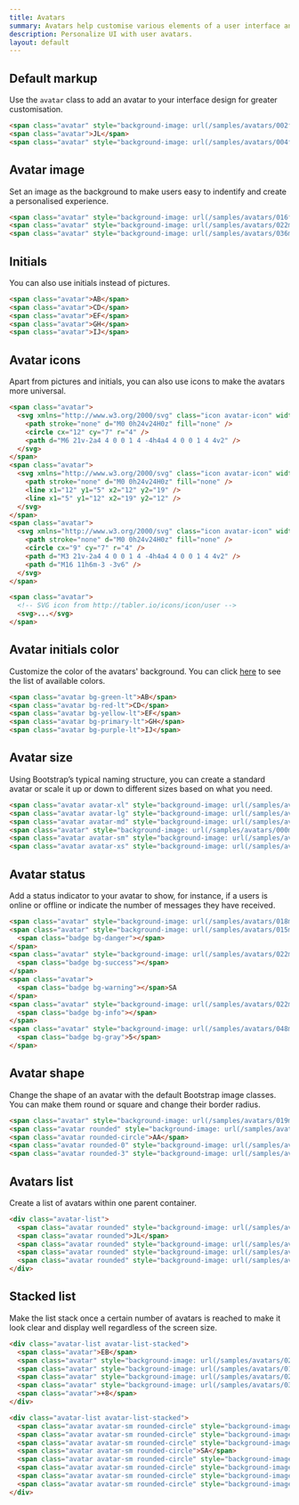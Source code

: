 ```yaml
---
title: Avatars
summary: Avatars help customise various elements of a user interface and make the product experience more personalised. They are often used in communication apps, collaboration tools and social media.
description: Personalize UI with user avatars.
layout: default
---
```


## Default markup

Use the `avatar` class to add an avatar to your interface design for greater customisation.

```html example centered separated code
<span class="avatar" style="background-image: url(/samples/avatars/002f.jpg)"></span>
<span class="avatar">JL</span>
<span class="avatar" style="background-image: url(/samples/avatars/004f.jpg)"></span>
```

## Avatar image

Set an image as the background to make users easy to indentify and create a personalised experience.

```html example centered separated code
<span class="avatar" style="background-image: url(/samples/avatars/016f.jpg)"></span>
<span class="avatar" style="background-image: url(/samples/avatars/022m.jpg)"></span>
<span class="avatar" style="background-image: url(/samples/avatars/036m.jpg)"></span>
```

## Initials

You can also use initials instead of pictures.

```html example centered separated code
<span class="avatar">AB</span>
<span class="avatar">CD</span>
<span class="avatar">EF</span>
<span class="avatar">GH</span>
<span class="avatar">IJ</span>
```

## Avatar icons

Apart from pictures and initials, you can also use icons to make the avatars more universal.

```html example centered separated
<span class="avatar">
  <svg xmlns="http://www.w3.org/2000/svg" class="icon avatar-icon" width="24" height="24" viewBox="0 0 24 24" stroke-width="2" stroke="currentColor" fill="none" stroke-linecap="round" stroke-linejoin="round">
    <path stroke="none" d="M0 0h24v24H0z" fill="none" />
    <circle cx="12" cy="7" r="4" />
    <path d="M6 21v-2a4 4 0 0 1 4 -4h4a4 4 0 0 1 4 4v2" />
  </svg>
</span>
<span class="avatar">
  <svg xmlns="http://www.w3.org/2000/svg" class="icon avatar-icon" width="24" height="24" viewBox="0 0 24 24" stroke-width="2" stroke="currentColor" fill="none" stroke-linecap="round" stroke-linejoin="round">
    <path stroke="none" d="M0 0h24v24H0z" fill="none" />
    <line x1="12" y1="5" x2="12" y2="19" />
    <line x1="5" y1="12" x2="19" y2="12" />
  </svg>
</span>
<span class="avatar">
  <svg xmlns="http://www.w3.org/2000/svg" class="icon avatar-icon" width="24" height="24" viewBox="0 0 24 24" stroke-width="2" stroke="currentColor" fill="none" stroke-linecap="round" stroke-linejoin="round">
    <path stroke="none" d="M0 0h24v24H0z" fill="none" />
    <circle cx="9" cy="7" r="4" />
    <path d="M3 21v-2a4 4 0 0 1 4 -4h4a4 4 0 0 1 4 4v2" />
    <path d="M16 11h6m-3 -3v6" />
  </svg>
</span>
```

```html
<span class="avatar">
  <!-- SVG icon from http://tabler.io/icons/icon/user -->
  <svg>...</svg>
</span>
```

## Avatar initials color

Customize the color of the avatars' background. You can click [here](/docs/ui/base/colors) to see the list of available colors.

```html example centered separated code
<span class="avatar bg-green-lt">AB</span>
<span class="avatar bg-red-lt">CD</span>
<span class="avatar bg-yellow-lt">EF</span>
<span class="avatar bg-primary-lt">GH</span>
<span class="avatar bg-purple-lt">IJ</span>
```

## Avatar size

Using Bootstrap’s typical naming structure, you can create a standard avatar or scale it up or down to different sizes based on what you need.

```html example centered separated code
<span class="avatar avatar-xl" style="background-image: url(/samples/avatars/000m.jpg)"></span>
<span class="avatar avatar-lg" style="background-image: url(/samples/avatars/000m.jpg)"></span>
<span class="avatar avatar-md" style="background-image: url(/samples/avatars/000m.jpg)"></span>
<span class="avatar" style="background-image: url(/samples/avatars/000m.jpg)"></span>
<span class="avatar avatar-sm" style="background-image: url(/samples/avatars/000m.jpg)"></span>
<span class="avatar avatar-xs" style="background-image: url(/samples/avatars/000m.jpg)"></span>
```

## Avatar status

Add a status indicator to your avatar to show, for instance, if a users is online or offline or indicate the number of messages they have received.

```html example centered separated code
<span class="avatar" style="background-image: url(/samples/avatars/018m.jpg)"></span>
<span class="avatar" style="background-image: url(/samples/avatars/015m.jpg)">
  <span class="badge bg-danger"></span>
</span>
<span class="avatar" style="background-image: url(/samples/avatars/022m.jpg)">
  <span class="badge bg-success"></span>
</span>
<span class="avatar">
  <span class="badge bg-warning"></span>SA
</span>
<span class="avatar" style="background-image: url(/samples/avatars/022m.jpg)">
  <span class="badge bg-info"></span>
</span>
<span class="avatar" style="background-image: url(/samples/avatars/048m.jpg)">
  <span class="badge bg-gray">5</span>
</span>
```

## Avatar shape

Change the shape of an avatar with the default Bootstrap image classes. You can make them round or square and change their border radius.

```html example centered separated
<span class="avatar" style="background-image: url(/samples/avatars/019m.jpg)"></span>
<span class="avatar rounded" style="background-image: url(/samples/avatars/039f.jpg)"></span>
<span class="avatar rounded-circle">AA</span>
<span class="avatar rounded-0" style="background-image: url(/samples/avatars/043f.jpg)"></span>
<span class="avatar rounded-3" style="background-image: url(/samples/avatars/044f.jpg)"></span>
```

## Avatars list

Create a list of avatars within one parent container.

```html example centered separated code
<div class="avatar-list">
  <span class="avatar rounded" style="background-image: url(/samples/avatars/031f.jpg)"></span>
  <span class="avatar rounded">JL</span>
  <span class="avatar rounded" style="background-image: url(/samples/avatars/033f.jpg)"></span>
  <span class="avatar rounded" style="background-image: url(/samples/avatars/017m.jpg)"></span>
  <span class="avatar rounded" style="background-image: url(/samples/avatars/024m.jpg)"></span>
</div>
```

## Stacked list

Make the list stack once a certain number of avatars is reached to make it look clear and display well regardless of the screen size.

```html example centered separated code
<div class="avatar-list avatar-list-stacked">
  <span class="avatar">EB</span>
  <span class="avatar" style="background-image: url(/samples/avatars/026m.jpg)"></span>
  <span class="avatar" style="background-image: url(/samples/avatars/016f.jpg)"></span>
  <span class="avatar" style="background-image: url(/samples/avatars/028m.jpg)"></span>
  <span class="avatar" style="background-image: url(/samples/avatars/030m.jpg)"></span>
  <span class="avatar">+8</span>
</div>
```

```html example centered separated code
<div class="avatar-list avatar-list-stacked">
  <span class="avatar avatar-sm rounded-circle" style="background-image: url(/samples/avatars/035m.jpg)"></span>
  <span class="avatar avatar-sm rounded-circle" style="background-image: url(/samples/avatars/027f.jpg)"></span>
  <span class="avatar avatar-sm rounded-circle" style="background-image: url(/samples/avatars/036f.jpg)"></span>
  <span class="avatar avatar-sm rounded-circle">SA</span>
  <span class="avatar avatar-sm rounded-circle" style="background-image: url(/samples/avatars/034f.jpg)"></span>
  <span class="avatar avatar-sm rounded-circle" style="background-image: url(/samples/avatars/043f.jpg)"></span>
  <span class="avatar avatar-sm rounded-circle" style="background-image: url(/samples/avatars/039f.jpg)"></span>
  <span class="avatar avatar-sm rounded-circle" style="background-image: url(/samples/avatars/020m.jpg)"></span>
</div>
```
